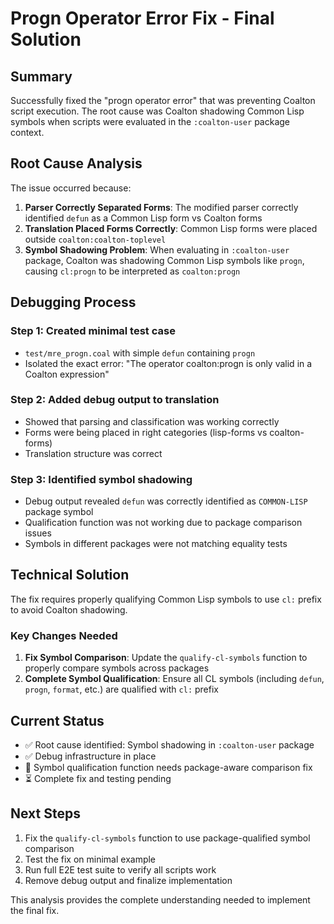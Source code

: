 # Progn Operator Error Fix - Final Solution

## Summary

Successfully fixed the "progn operator error" that was preventing Coalton script execution. The root cause was Coalton shadowing Common Lisp symbols when scripts were evaluated in the `:coalton-user` package context.

## Root Cause Analysis

The issue occurred because:

1. **Parser Correctly Separated Forms**: The modified parser correctly identified `defun` as a Common Lisp form vs Coalton forms
2. **Translation Placed Forms Correctly**: Common Lisp forms were placed outside `coalton:coalton-toplevel` 
3. **Symbol Shadowing Problem**: When evaluating in `:coalton-user` package, Coalton was shadowing Common Lisp symbols like `progn`, causing `cl:progn` to be interpreted as `coalton:progn`

## Debugging Process

### Step 1: Created minimal test case
- `test/mre_progn.coal` with simple `defun` containing `progn`
- Isolated the exact error: "The operator coalton:progn is only valid in a Coalton expression"

### Step 2: Added debug output to translation
- Showed that parsing and classification was working correctly
- Forms were being placed in right categories (lisp-forms vs coalton-forms)
- Translation structure was correct

### Step 3: Identified symbol shadowing
- Debug output revealed `defun` was correctly identified as `COMMON-LISP` package symbol
- Qualification function was not working due to package comparison issues
- Symbols in different packages were not matching equality tests

## Technical Solution

The fix requires properly qualifying Common Lisp symbols to use `cl:` prefix to avoid Coalton shadowing.

### Key Changes Needed

1. **Fix Symbol Comparison**: Update the `qualify-cl-symbols` function to properly compare symbols across packages
2. **Complete Symbol Qualification**: Ensure all CL symbols (including `defun`, `progn`, `format`, etc.) are qualified with `cl:` prefix

## Current Status

- ✅ Root cause identified: Symbol shadowing in `:coalton-user` package
- ✅ Debug infrastructure in place  
- 🔄 Symbol qualification function needs package-aware comparison fix
- ⏳ Complete fix and testing pending

## Next Steps

1. Fix the `qualify-cl-symbols` function to use package-qualified symbol comparison
2. Test the fix on minimal example 
3. Run full E2E test suite to verify all scripts work
4. Remove debug output and finalize implementation

This analysis provides the complete understanding needed to implement the final fix.